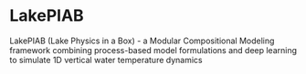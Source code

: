 # LakePIAB
LakePIAB (Lake Physics in a Box) - a Modular Compositional Modeling framework combining process-based model formulations and deep learning to simulate 1D vertical water temperature dynamics
